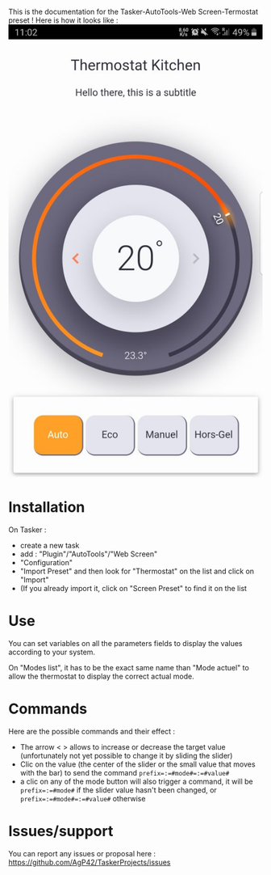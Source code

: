 This is the documentation for the Tasker-AutoTools-Web Screen-Termostat preset !
Here is how it looks like :
![](https://raw.githubusercontent.com/AgP42/TaskerProjects/master/AutoTools%20Web%20Screen/thermostat/images/thermostat.jpg)

# Installation

On Tasker :

- create a new task 
- add : "Plugin"/"AutoTools"/"Web Screen"
- "Configuration"
- "Import Preset" and then look for "Thermostat" on the list and click on "Import"
- (If you already import it, click on "Screen Preset" to find it on the list

# Use

You can set variables on all the parameters fields to display the values according to your system. 

On "Modes list", it has to be the exact same name than "Mode actuel" to allow the thermostat to display the correct actual mode. 

# Commands

Here are the possible commands and their effect :

- The arrow < > allows to increase or decrease the target value (unfortunately not yet possible to change it by sliding the slider)
- Clic on the value (the center of the slider or the small value that moves with the bar) to send the command `prefix=:=#mode#=:=#value#`
- a clic on any of the mode button will also trigger a command, it will be `prefix=:=#mode#` if the slider value hasn't been changed, or `prefix=:=#mode#=:=#value#` otherwise

# Issues/support

You can report any issues or proposal here : 
https://github.com/AgP42/TaskerProjects/issues

